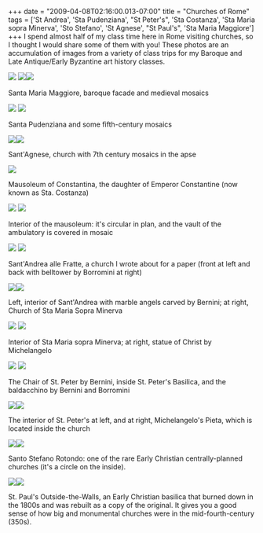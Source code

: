 +++
date = "2009-04-08T02:16:00.013-07:00"
title = "Churches of Rome"
tags = ['St Andrea', 'Sta Pudenziana', "St Peter's", 'Sta Costanza', 'Sta Maria sopra Minerva', 'Sto Stefano', 'St Agnese', "St Paul's", 'Sta Maria Maggiore']
+++
I spend almost half of my class time here in Rome visiting churches, so I thought I would share some of them with you! These photos are an accumulation of images from a variety of class trips for my Baroque and Late Antique/Early Byzantine art history classes.

<img src="http://3.bp.blogspot.com/_BPRHjFkCSTM/Sdx51UHDZrI/AAAAAAAAFoY/qZGztQCBsSY/s1600/IMG_2871.JPG"/> <img src="http://1.bp.blogspot.com/_BPRHjFkCSTM/Sdx51ioIxbI/AAAAAAAAFoo/wdq7jE5TTg4/s1600/IMG_2879.JPG"/><img src="http://3.bp.blogspot.com/_BPRHjFkCSTM/Sdx6IOiA5RI/AAAAAAAAFow/2YhE7ExGxwc/s1600/IMG_2881.JPG"/>

Santa Maria Maggiore, baroque facade and medieval mosaics

<img src="http://1.bp.blogspot.com/_BPRHjFkCSTM/Sdx51C0qTAI/AAAAAAAAFoI/uvHss3e3ia0/s1600/IMG_2850.JPG"/> <img src="http://3.bp.blogspot.com/_BPRHjFkCSTM/Sdx51WoH_WI/AAAAAAAAFoQ/URwH7UijUNk/s1600/IMG_2856.JPG"/>

Santa Pudenziana and some fifth-century mosaics

<img src="http://2.bp.blogspot.com/_BPRHjFkCSTM/Sdx3HR3uvyI/AAAAAAAAFnw/bd4L8GhL77Y/s1600/IMG_2833.JPG"/><img src="http://3.bp.blogspot.com/_BPRHjFkCSTM/Sdx3HbgHM-I/AAAAAAAAFn4/SfpPDyReVvo/s1600/IMG_2834.JPG"/>

Sant'Agnese, church with 7th century mosaics in the apse

<img src="http://1.bp.blogspot.com/_BPRHjFkCSTM/Sdx2VslEEQI/AAAAAAAAFnA/yT9M9SkW5zQ/s1600/IMG_2807.JPG"/>

Mausoleum of Constantina, the daughter of Emperor Constantine (now known as Sta. Costanza)

<img src="http://4.bp.blogspot.com/_BPRHjFkCSTM/Sdx2VwQSYXI/AAAAAAAAFnI/Aj80kFEPXaI/s1600/IMG_2814.JPG"/> <img src="http://2.bp.blogspot.com/_BPRHjFkCSTM/Sdx3HNVHbmI/AAAAAAAAFng/6cQflMQmw5w/s1600/IMG_2827.JPG"/>

Interior of the mausoleum: it's circular in plan, and the vault of the ambulatory is covered in mosaic

<img src="http://2.bp.blogspot.com/_BPRHjFkCSTM/Sdx2VtYdWdI/AAAAAAAAFm4/Rh7eoo2mqBk/s1600/IMG_2784.JPG"/> <img src="http://1.bp.blogspot.com/_BPRHjFkCSTM/Sdx6IEweb0I/AAAAAAAAFo4/gZPJE2G4u0M/s1600/IMG_2894.JPG"/>

Sant'Andrea alle Fratte, a church I wrote about for a paper (front at left and back with belltower by Borromini at right)

<img src="http://1.bp.blogspot.com/_BPRHjFkCSTM/Sdx6IQ4dSiI/AAAAAAAAFpA/LXfi1DeXfeY/s1600/IMG_2916.JPG"/><img src="http://1.bp.blogspot.com/_BPRHjFkCSTM/SdxtlTQRENI/AAAAAAAAFmg/vzKcCfh-_Lw/s1600/IMG_2759.JPG"/>

Left, interior of Sant'Andrea with marble angels carved by Bernini; at right, Church of Sta Maria Sopra Minerva

<img src="http://3.bp.blogspot.com/_BPRHjFkCSTM/Sdxtkz_pR4I/AAAAAAAAFmY/jRUp-sZRrLU/s1600/IMG_2764.JPG"/> <img src="http://1.bp.blogspot.com/_BPRHjFkCSTM/Sdxtkz17N0I/AAAAAAAAFmQ/1zO0TyLhypk/s1600/IMG_2768.JPG"/>

Interior of Sta Maria sopra Minerva; at right, statue of Christ by Michelangelo

<img src="http://1.bp.blogspot.com/_BPRHjFkCSTM/SdxsR1DD3UI/AAAAAAAAFmA/FyTSvn8IrT8/s1600/IMG_2721.JPG"/> <img src="http://2.bp.blogspot.com/_BPRHjFkCSTM/SdxtldtK3iI/AAAAAAAAFmw/nBREymOlTrI/s1600/IMG_2742.JPG"/>

The Chair of St. Peter by Bernini, inside St. Peter's Basilica, and the baldacchino by Bernini and Borromini

<img src="http://1.bp.blogspot.com/_BPRHjFkCSTM/SdxsRQO1zWI/AAAAAAAAFl4/MmFUMlV3Bks/s1600/IMG_2708.JPG"/><img src="http://3.bp.blogspot.com/_BPRHjFkCSTM/SdxsR9q18hI/AAAAAAAAFmI/_XF8RUX0ssA/s1600/IMG_2733.JPG"/>

The interior of St. Peter's at left, and at right, Michelangelo's Pieta, which is located inside the church

<img src="http://3.bp.blogspot.com/_BPRHjFkCSTM/SdxrwYizQjI/AAAAAAAAFlQ/korF0G6Oh6E/s1600/IMG_2397.JPG"/><img src="http://2.bp.blogspot.com/_BPRHjFkCSTM/SdxrwUdihsI/AAAAAAAAFlY/bUZzoYbB01E/s1600/IMG_2402.JPG"/>

Santo Stefano Rotondo: one of the rare Early Christian centrally-planned churches (it's a circle on the inside).

<img src="http://4.bp.blogspot.com/_BPRHjFkCSTM/SdxrwYegC1I/AAAAAAAAFlA/cORiprOsviI/s1600/IMG_2391.JPG"/><img src="http://1.bp.blogspot.com/_BPRHjFkCSTM/SdxrwZ1d1OI/AAAAAAAAFlI/__BqTBxkmoE/s1600/IMG_2393.JPG"/>

St. Paul's Outside-the-Walls, an Early Christian basilica that burned down in the 1800s and was rebuilt as a copy of the original.  It gives you a good sense of how big and monumental churches were in the mid-fourth-century (350s).
